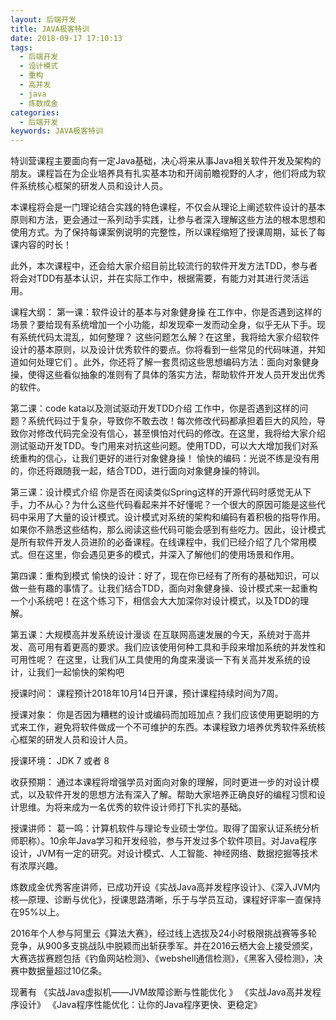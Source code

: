 ```yaml
---
layout: 后端开发
title: JAVA极客特训
date: 2018-09-17 17:10:13
tags:
  - 后端开发
  - 设计模式
  - 重构
  - 高并发
  - java
  - 炼数成金
categories:
  - 后端开发
keywords: JAVA极客特训
---
```

特训营课程主要面向有一定Java基础，决心将来从事Java相关软件开发及架构的朋友。课程旨在为企业培养具有扎实基本功和开阔前瞻视野的人才，他们将成为软件系统核心框架的研发人员和设计人员。

本课程将会是一门理论结合实践的特色课程，不仅会从理论上阐述软件设计的基本原则和方法，更会通过一系列动手实践，让参与者深入理解这些方法的根本思想和使用方式。为了保持每课案例说明的完整性，所以课程缩短了授课周期，延长了每课内容的时长！

此外，本次课程中，还会给大家介绍目前比较流行的软件开发方法TDD，参与者将会对TDD有基本认识，并在实际工作中，根据需要，有能力对其进行灵活运用。

课程大纲：
第一课：软件设计的基本与对象健身操
        在工作中，你是否遇到这样的场景？要给现有系统增加一个小功能，却发现牵一发而动全身，似乎无从下手。现有系统代码太混乱，如何整理？
        这些问题怎么解？在这里，我将给大家介绍软件设计的基本原则，以及设计优秀软件的要点。你将看到一些常见的代码味道，并知道如何处理它们 。此外，你还将了解一套贯彻这些思想编码方法：面向对象健身操，使得这些看似抽象的准则有了具体的落实方法，帮助软件开发人员开发出优秀的软件。
<!-- more -->
第二课：code kata以及测试驱动开发TDD介绍
         工作中，你是否遇到这样的问题？系统代码过于复杂，导致你不敢去改！每次修改代码都承担着巨大的风险，导致你对修改代码完全没有信心，甚至惧怕对代码的修改。在这里，我将给大家介绍测试驱动开发TDD。专门用来对抗这些问题。使用TDD，可以大大增加我们对系统重构的信心，让我们更好的进行对象健身操！
         愉快的编码：光说不练是没有用的，你还将跟随我一起，结合TDD，进行面向对象健身操的特训。

第三课：设计模式介绍
        你是否在阅读类似Spring这样的开源代码时感觉无从下手，力不从心？为什么这些代码看起来并不好懂呢？一个很大的原因可能是这些代码中采用了大量的设计模式。设计模式对系统的架构和编码有着积极的指导作用。如果你不熟悉这些结构，那么阅读这些代码可能会感到有些吃力。因此，设计模式是所有软件开发人员进阶的必备课程。在线课程中，我们已经介绍了几个常用模式。但在这里，你会遇见更多的模式，并深入了解他们的使用场景和作用。

第四课：重构到模式
        愉快的设计：好了，现在你已经有了所有的基础知识，可以做一些有趣的事情了。让我们结合TDD，面向对象健身操、设计模式来一起重构一个小系统吧！在这个练习下，相信会大大加深你对设计模式，以及TDD的理解。

第五课：大规模高并发系统设计漫谈
         在互联网高速发展的今天，系统对于高并发、高可用有着更高的要求。我们应该使用何种工具和手段来增加系统的并发性和可用性呢？
         在这里，让我们从工具使用的角度来漫谈一下有关高并发系统的设计，让我们一起愉快的架构吧

授课时间：
课程预计2018年10月14日开课，预计课程持续时间为7周。

授课对象：
你是否因为糟糕的设计或编码而加班加点？我们应该使用更聪明的方式来工作，避免将软件做成一个不可维护的东西。本课程致力培养优秀软件系统核心框架的研发人员和设计人员。

授课环境：
JDK 7 或者 8

收获预期：
通过本课程将增强学员对面向对象的理解，同时更进一步的对设计模式，以及软件开发的思想方法有深入了解。帮助大家培养正确良好的编程习惯和设计思维。为将来成为一名优秀的软件设计师打下扎实的基础。

授课讲师：
葛一鸣：计算机软件与理论专业硕士学位。取得了国家认证系统分析师职称）。10余年Java学习和开发经验，参与开发过多个软件项目。对Java程序设计，JVM有一定的研究。对设计模式、人工智能、神经网络、数据挖掘等技术有浓厚兴趣。

炼数成金优秀客座讲师，已成功开设《实战Java高并发程序设计》、《深入JVM内核—原理、诊断与优化》，授课思路清晰，乐于与学员互动，课程好评率一直保持在95%以上。

2016年个人参与阿里云《算法大赛》，经过线上选拔及24小时极限挑战赛等多轮竞争，从900多支挑战队中脱颖而出斩获季军。并在2016云栖大会上接受颁奖，大赛选拔赛题包括《钓鱼网站检测》、《webshell通信检测》，《黑客入侵检测》，决赛中数据量超过10亿条。

现著有
《实战Java虚拟机——JVM故障诊断与性能优化 》
《实战Java高并发程序设计》
《Java程序性能优化：让你的Java程序更快、更稳定》

<div id="jspay" sid="aXRSnle1906" style="display:none">aXRSnle1906</div>
<script type="text/javascript" src="https://www.fageka.com/j.js"></script>
<script type="text/javascript" src="https://www.fageka.com/f.js" charset="utf-8"></script>

